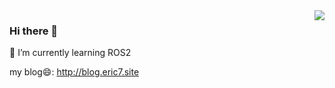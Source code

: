 <img align="right" src="https://github-readme-stats.vercel.app/api?username=Eric0720&show_icons=true&icon_color=805AD5&text_color=718096&bg_color=ffffff&hide_title=true" />

### Hi there 👋
🌱 I’m currently learning ROS2 

my blog:smile:: http://blog.eric7.site

<!--
**Eric0720/Eric0720** is a ✨ _special_ ✨ repository because its `README.md` (this file) appears on your GitHub profile.

Here are some ideas to get you started:

- 🔭 I’m currently working on ...
- 🌱 I’m currently learning ...
- 👯 I’m looking to collaborate on ...
- 🤔 I’m looking for help with ...
- 💬 Ask me about ...
- 📫 How to reach me: ...
- 😄 Pronouns: ...
- ⚡ Fun fact: ...
-->
